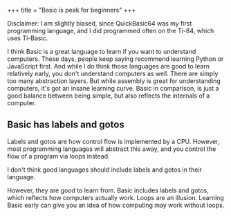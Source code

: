+++
title = "Basic is peak for beginners"
+++

Disclaimer: I am slightly biased, since QuickBasic64 was my first programming language, and I did programmed often on the Ti-84, which uses Ti-Basic.

I think Basic is a great language to learn if you want to understand computers. These days, people keep saying recommend learning Python or JavaScript first. And while I do think those languages are good to learn relatively early, you don't understand computers as well. There are simply too many abstraction layers. But while assembly is great for understanding computers, it's got an insane learning curve. Basic in comparison, is just a good balance between being simple, but also reflects the internals of a computer.

## Basic has labels and gotos

Labels and gotos are how control flow is implemented by a CPU. However, most programming languages will abstract this away, and you control the flow of a program via loops instead.

I don't think good languages should include labels and gotos in their language.

However, they are good to learn from. Basic includes labels and gotos, which reflects how computers actually work. Loops are an illusion. Learning Basic early can give you an idea of how computing may work without loops.
